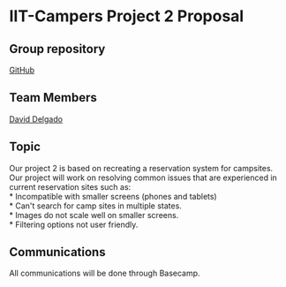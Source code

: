 # IIT-Campers Project 2 Proposal

## Group repository
  [GitHub](https://github.com/IIT-Campers/ITMD-362-Project2)

## Team Members
  [David Delgado](https://github.com/ddelgad5/ITMD-362-Project2/)
  []()
  []()
  []()

## Topic
  Our project 2 is based on recreating a reservation system for campsites.  Our project will work on resolving common issues that are experienced in current reservation sites such as:  
    * Incompatible with smaller screens (phones and tablets)  
    * Can't search for camp sites in multiple states.  
    * Images do not scale well on smaller screens.  
    * Filtering options not user friendly.  

## Communications
  All communications will be done through Basecamp.
